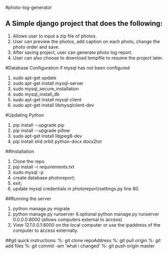#photo-log-generator
## A Simple django project that does the following:
1. Allows user to input a zip file of photos.
2. User can preview the photos, add caption on each photo, change the photo order and save.
3. After saving project, user can generate photo log report.
4. User can also choose to download tempfile to resume the project later.

#Database Configuration if mysql has not been configured
1. sudo apt-get update
2. sudo apt-get install mysql-server
3. sudo mysql_secure_installation
4. sudo mysql_install_db
5. sudo apt-get install mysql-client
6. sudo apt-get install libmysqlclient-dev

#Updating Python 
1. pip install --upgrade pip 
2. pip install --upgrade pillow 
3. sudo apt-get install libjpeg8-dev
4. pip install xlrd orbit python-docx docx2txt

##Installation
1. Clone the repo.
2. pip install -r requirements.txt
3. sudo mysql -p
4. create database photoreport;
5. exit;
6. update mysql credentials in photoreport/settings.py line 80.

##Running the server
1. python manage.py migrate
3. python manage.py runserver 
4.optional   python manage.py runserver 0.0.0.0:8000      (allows computers external to access) 
5. View 127.0.0.1:8000 on the local computer or use the ipaddress of the computer to access externally.

##git quick instructions:
%: git clone repoAddress 
%: git pull origin
%: git add files 
%: git commit -am 'what i changed'
%: git push origin master
